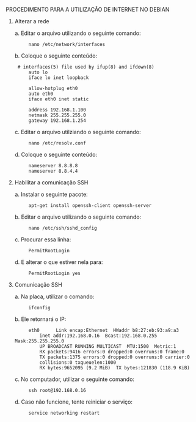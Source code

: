 PROCEDIMENTO PARA A UTILIZAÇÃO DE INTERNET NO DEBIAN

1. Alterar a rede

  	a. Editar o arquivo utilizando o seguinte comando:
    
    		nano /etc/network/interfaces
    
  	b. Coloque o seguinte conteúdo:
  
        # interfaces(5) file used by ifup(8) and ifdown(8)
    		auto lo
    		iface lo inet loopback

    		allow-hotplug eth0
    		auto eth0
    		iface eth0 inet static

    		address 192.168.1.100
    		netmask 255.255.255.0
    		gateway 192.168.1.254
   
  	c. Editar o arquivo utilziando o seguinte comando:
     
     		nano /etc/resolv.conf
     
  	d. Coloque o seguinte conteúdo:
      
      		nameserver 8.8.8.8
      		nameserver 8.8.4.4
    
2. Habilitar a comunicação SSH

  	a. Instalar o seguinte pacote:
    
    		apt-get install openssh-client openssh-server
    
  	b. Editar o arquivo utilizando o seguinte comando:
    
    		nano /etc/ssh/sshd_config
    
  	c. Procurar essa linha:
    
    		PermitRootLogin
    
  	d. E alterar o que estiver nela para:
  
    		PermitRootLogin yes
    
3. Comunicação SSH

  	a. Na placa, utilizar o comando:
    
    		ifconfig
  
  	b. Ele retornará o IP:
  
    		eth0      Link encap:Ethernet  HWaddr b8:27:eb:93:a9:a3  
          		inet addr:192.168.0.16  Bcast:192.168.0.255  Mask:255.255.255.0
          		UP BROADCAST RUNNING MULTICAST  MTU:1500  Metric:1
          		RX packets:9416 errors:0 dropped:0 overruns:0 frame:0
          		TX packets:1375 errors:0 dropped:0 overruns:0 carrier:0
          		collisions:0 txqueuelen:1000 
          		RX bytes:9652095 (9.2 MiB)  TX bytes:121830 (118.9 KiB)

  	c. No computador, utilizar o seguinte comando:
  
    		ssh root@192.168.0.16

    d. Caso não funcione, tente reiniciar o serviço:
        
        	service networking restart
